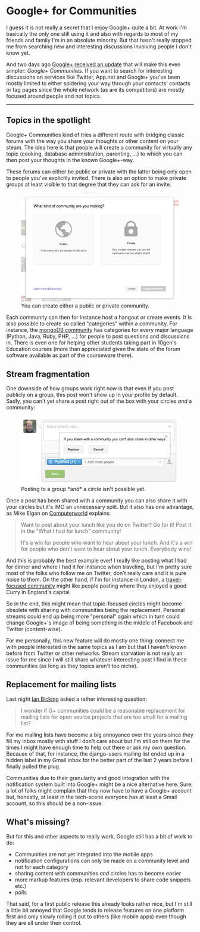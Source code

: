 # Google+ for Communities

I guess it is not really a secret that I enjoy Google+ quite a bit. At work I'm basically the only one still using it and also with regards to most of my friends and family I'm in an absolute minority. But that hasn't really stopped me from searching new and interesting discussions involving people I don't know yet.

And two days ago [Google+ received an update][upd] that will make this even simpler: *Google+ Communities*. If you want to search for interesting discussions on services like Twitter, App.net and Google+ you've been mostly limited to either spidering your way through your contacts' contacts or tag pages since the whole network (as are its competitors) are mostly focused around people and not topics. 

--------------------

## Topics in the spotlight

Google+ Communities kind of tries a different route with bridging classic forums with the way you share your thoughts or other content on your steam. The idea here is that people will create a community for virtually any topic (cooking, database administration, parenting, …) to which you can then post your thoughts in the known Google+-way.

These forums can either be public or private with the latter being only open to people you've explicitly invited. There is also an option to make private groups at least visible to that degree that they can ask for an invite.

<figure>
    <img src="private.png" alt="" />
    <figcaption>You can create either a public or private community.</figcaption>
</figure>

Each community can then for instance host a hangout or create events. It is also possible to create so called "categories" within a community. For instance, the [mongoDB community](https://plus.google.com/u/1/communities/115421122548465808444) has categories for every major language (Python, Java, Ruby, PHP, ...) for people to post questions and discussions in. There is even one for helping other students taking part in 10gen's Education courses (more than appreciated given the state of the forum software available as part of the courseware there).

## Stream fragmentation

One downside of how groups work right now is that even if you post publicly on a group, this post won't show up in your profile by default. Sadly, you can't yet share a post right out of the box with your circles *and* a community:

<figure>
    <img src="no-double-sharing.png" alt="" />
    <figcaption>Posting to a group *and* a circle isn't possible yet.</figcaption>
</figure>

Once a post has been shared with a community you can also share it with your circles but it's IMO an unnecessary split. But it also has one advantage, as Mike Elgan on [Computerworld][cw] explains:

> Want to post about your lunch like you do on Twitter? Go for it! Post it in the "What I had for lunch" community!
> 
> It's a win for people who want to hear about your lunch. And it's a win for people who don't want to hear about your lunch. Everybody wins!

And this is probably the best example ever! I really like posting what I had for dinner and where I had it for instance when traveling, but I'm pretty sure most of the folks who follow me on Twitter, don't really care and it is pure noise to them. On the other hand, if I'm for instance in London, a [travel-focused community](https://plus.google.com/u/1/communities/109661432723274560184) might like people posting where they enjoyed a good Curry in England's capital.

So in the end, this might mean that topic-focused circles might become obsolete with sharing with communities being the replacement. Personal streams could end up being more "personal" again which in turn could change Google+'s image of being something in the middle of Facebook and Twitter (content-wise).

For me personally, this new feature will do mostly one thing: connect me with people interested in the same topics as I am but that I haven't known before from Twitter or other networks. Stream starvation is not really an issue for me since I will still share whatever interesting post I find in these communities (as long as they topics aren't too niche). 

## Replacement for mailing lists

Last night [Ian Bicking](https://plus.google.com/u/1/104537541227697934010/posts/b1LaXJoyL6H) asked a rather interesting question:

> I wonder if G+ communities could be a reasonable replacement for mailing lists for open source projects that are too small for a mailing list?

For me mailing lists have become a big annoyance over the years since they fill my inbox mostly with stuff I don't care about but I'm still on them for the times I might have enough time to help out there or ask my own question. Because of that, for instance, the django-users mailing list ended up in a hidden label in my Gmail inbox for the better part of the last 2 years before I finally pulled the plug.

Communities due to their granularity and good integration with the notification system built into Google+ might be a nice alternative here. Sure, a lot of folks might complain that they now have to have a Google+ account but, honestly, at least in the tech-scene everyone has at least a Gmail account, so this should be a non-issue.

## What's missing?

But for this and other aspects to really work, Google still has a bit of work to do:

* Communities are not yet integrated into the mobile apps
* notification configurations can only be made on a community level and not for each category
* sharing content with communities *and* circles has to become easier
* more markup features (esp. relevant developers to share code snippets etc.)
* polls

That said, for a first public release this already looks rather nice, but I'm still a little bit annoyed that Google tends to release features on one platform first and only slowly rolling it out to others (like mobile apps) even though they are all under their control.


[upd]: http://googleblog.blogspot.co.at/2012/12/google-communities-and-photos.html
[cw]: http://www.computerworld.com/s/article/9234465/What_s_so_great_about_Google_Communities_?taxonomyId=236&pageNumber=2